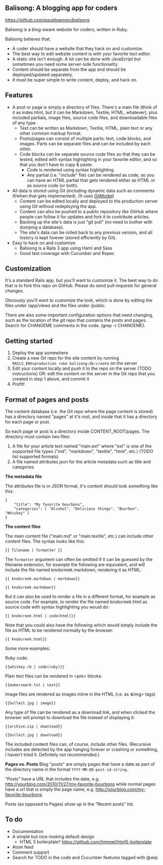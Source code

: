 Balisong: A blogging app for coders
-----------------------------------

_https://github.com/pauldowman/balisong_

Balisong is a blog-aware website for coders, written in Ruby.

Balisong believes that:

* A coder should have a website that they hack on and customize.
* The best way to edit website content is with your favorite text editor.
* A static site isn't enough. A lot can be done with JavaScript but sometimes you need some
  server-side functionality.
* Content should be separate from the app and should be deployed/updated
  separately.
* It must be super simple to write content, deploy, and hack on.


Features
--------

* A post or page is simply a directory of files. There's a main file (think of
  it as index.html, but it can be Markdown, Textile, HTML, whatever), plus
  included partials, image files, source code files, and downloadable files of
  any type.
  * Text can be written as Markdown, Textile, HTML, plain text or any other
    common markup format.
  * Posts/pages can consist of multiple parts: text, code blocks, and images.
    Parts can be separate files and can be included by each other.
  * Code blocks can be separate source code files so that they can be tested,
    edited with syntax highlighting in your favorite editor, and so that you
    don't have to copy & paste.
    * Code is rendered using syntax highlighting
    * Any partial (i.e. "include" file) can be rendered as code, so you can
      have an HTML partial that gets rendered either as HTML or as source code
      (or both).
* All data is stored using Git (including dynamic data such as comments if/when
  that gets implemented). (It uses
  [GitModel](https://github.com/pauldowman/gitmodel))
  * Content can be edited locally and deployed to the production server using
    Git without redeploying the app.
  * Content can also be pushed to a public repository like GitHub where people
    can follow it for updates and fork it to contribute articles.
  * Backing up the site's data is just "git pull" (no need to bother with
    dumping a database).
  * The site's data can be rolled back to any previous version, and all history
    is kept forever (stored efficiently by Git).
* Easy to hack on and customize
  * Balisong is a Rails 3 app using Haml and Sass
  * Good test coverage with Cucumber and Rspec


Customization
------------

It's a standard Rails app, but you'll want to customize it. The best way to do that is to fork this repo on GitHub. Please do send pull requests for general changes.

Obviously you'll want to customize the look, which is done by editing the files
under /app/views and the files under /public.  

There are also some important configuration options that need changing, such as
the location of the git repo that contains the posts and pages. Search for
CHANGEME comments in the code. (grep -r CHANGEME).


Getting started
---------------

1. Deploy the app somewhere
2. Create a new Git repo for the site content by running `RAILS_ENV=production
   rake balisong:db:create` on the server
3. Edit your content locally and push it to the repo on the server (TODO
   instructions) OR: edit the content on the server in the Git repo that you
   created in step 1 above, and commit it
4. Profit!


Format of pages and posts
-------------------------

The content database (i.e. the Git repo where the page content is stored) has a directory named "pages" at it's root, and inside that it has a directory for each page or post.

So each page or post is a directory inside CONTENT_ROOT/pages. The directory must contain two files:
1. A file for your article text named "main.ext" where "ext" is one of the
   supported file types ("md", "markdown", "textile", "html", etc.) (TODO list
   supported formats)
2. A file named attributes.json for the article metadata such as title and categories

__The metadata file__

The attributes file is in JSON format, it's content should look something like
this:

    {
        "title": "My favorite bourbons",
        "categories": [ "Alcohol", "Delicious things", "Bourbon", "Whiskey" ]
    }

__The content files__

The main content file ("main.md" or "main.textile", etc.) can include other content files. The syntax looks like this:

    {{ filename | formatter }}
    
The `formatter` argument can often be omitted if it can be guessed by the
filename extension, for example the following are equivalent, and will include
the file named knobcreek.markdown, rendering it as HTML:

    {{ knobcreek.markdown | markdown}}

    {{ knobcreek.markdown}}

But it can also be used to render a file in a different format, for example as
source code. For example, to render the file named knobcreek.html as source
code with syntax highlighting you would do:

    {{ knobcreek.html | code(html)}}

Note that you could also have the following which would simply include the file
as HTML to be rendered normally by the browser:

    {{ knobcreek.html}}

Some more examples:

Ruby code:

    {{whiskey.rb | code(ruby)}}

Plain text files can be rendered in &lt;pre&gt; blocks:

    {{makersmark.txt | text}}

Image files are rendered as images inline in the HTML (i.e. as &lg;img&gt; tags)

    {{bulleit.jpg | image}}

Any type of file can be rendered as a download link, and when clicked the
browser will prompt to download the file instead of displaying it:

    {{archive.zip | download}}

    {{bulleit.jpg | download}}

The included content files can, of course, include other files. (Recursive includes are detected by the app hanging forever or crashing or something, I haven't tried it. Definitely not recommended.)


__Pages vs. Posts__
Blog "posts" are simply pages that have a date as part of the directory name in
the format `YYYY-MM-DD-post-id-string.`

"Posts" have a URL that includes the date, e.g.
http://yourblog.com/2010/11/27/my-favorite-bourbons while normal pages have a
url that is simply the page name, e.g.
http://yourblog.com/my-favorite-bourbons.

Posts (as opposed to Pages) show up in the "Recent posts" list.


To do
-----

* Documentation
* A simple but nice-looking default design
  * HTML 5 boilerplate? https://github.com/himmel/html5-boilerplate
* Atom feed
* Comment support
* Search for TODO in the code and Cucumber features tagged with @wip

